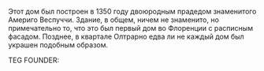 Этот дом был построен в 1350 году двоюродным прадедом знаменитого Америго Веспуччи. Здание, в общем, ничем не знаменито, но примечательно то, что это был первый дом во Флоренции с расписным фасадом. Позднее, в квартале Олтрарно едва ли не каждый дом был украшен подобным образом. 





TEG FOUNDER:
#
